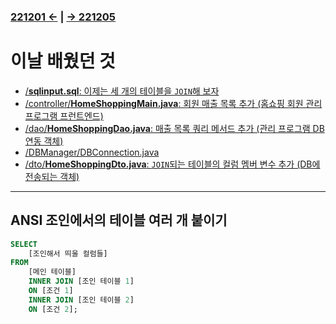﻿### [221201 ←](/221011-221202_JAVA_BASICS/22-11/221201/) | [→ 221205](/221205-_JSP/22-12/221205/)

# 이날 배웠던 것

- [/**sqlinput.sql**: 이제는 세 개의 테이블을 `JOIN`해 보자](/221011-221202_JAVA_BASICS/22-11/221202/javastudy/sqlinput.sql)
- [/controller/**HomeShoppingMain.java**: 회원 매출 목록 추가 (홈쇼핑 회원 관리 프로그램 프런트엔드)](/221011-221202_JAVA_BASICS/22-11/221202/javastudy/controller/HomeShoppingMain.java)
- [/dao/**HomeShoppingDao.java**: 매출 목록 쿼리 메서드 추가 (관리 프로그램 DB 연동 객체)](/221011-221202_JAVA_BASICS/22-11/221202/javastudy/dao/HomeShoppingDao.java)
- [/DBManager/DBConnection.java](/221011-221202_JAVA_BASICS/22-11/221202/javastudy/DBManager/DBConnection.java)
- [/dto/**HomeShoppingDto.java**: `JOIN`되는 테이블의 컬럼 멤버 변수 추가 (DB에 전송되는 객체)](/221011-221202_JAVA_BASICS/22-11/221202/javastudy/dto/HomeShoppingDto.java)

---

## ANSI 조인에서의 테이블 여러 개 붙이기

```sql
SELECT
    [조인해서 띄울 컬럼들]
FROM
    [메인 테이블]
    INNER JOIN [조인 테이블 1]
    ON [조건 1]
    INNER JOIN [조인 테이블 2]
    ON [조건 2];
```